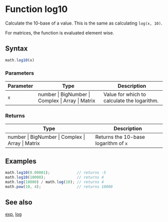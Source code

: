 # Function log10

Calculate the 10-base of a value. This is the same as calculating `log(x, 10)`.

For matrices, the function is evaluated element wise.


## Syntax

```js
math.log10(x)
```

### Parameters

Parameter | Type | Description
--------- | ---- | -----------
`x` | number &#124; BigNumber &#124; Complex &#124; Array &#124; Matrix |  Value for which to calculate the logarithm.

### Returns

Type | Description
---- | -----------
number &#124; BigNumber &#124; Complex &#124; Array &#124; Matrix |  Returns the 10-base logarithm of `x`


## Examples

```js
math.log10(0.00001);            // returns -5
math.log10(10000);              // returns 4
math.log(10000) / math.log(10); // returns 4
math.pow(10, 4);                // returns 10000
```


## See also

[exp](exp.md),
[log](log.md)


<!-- Note: This file is automatically generated from source code comments. Changes made in this file will be overridden. -->
